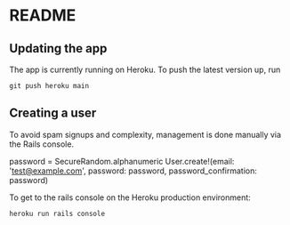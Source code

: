 # README

## Updating the app

The app is currently running on Heroku.  To push the latest version up, run

`git push heroku main`

## Creating a user

To avoid spam signups and complexity, management is done manually via the Rails console.

password = SecureRandom.alphanumeric
User.create!(email: 'test@example.com', password: password, password_confirmation: password)

To get to the rails console on the Heroku production environment: 

`heroku run rails console` 